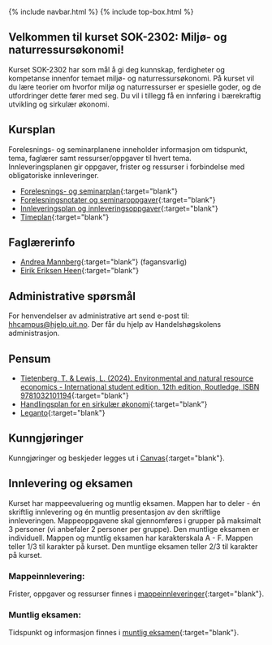 {% include navbar.html %}  {% include top-box.html %}

## Velkommen til kurset SOK-2302: Miljø- og naturressursøkonomi!

Kurset SOK-2302 har som mål å gi deg kunnskap, ferdigheter og kompetanse innenfor temaet miljø- og naturressursøkonomi. På kurset vil du lære teorier om hvorfor miljø og naturressurser er spesielle goder, og de utfordringer dette fører med seg. Du vil i tillegg få en innføring i bærekraftig utvikling og sirkulær økonomi.

## Kursplan  

Forelesnings- og seminarplanene inneholder informasjon om tidspunkt, tema, faglærer samt ressurser/oppgaver til hvert tema.  
Innleveringsplanen gir oppgaver, frister og ressurser i forbindelse med obligatoriske innleveringer.  

- [Forelesnings- og seminarplan](forelesningsplan.html){:target="blank"}
- [Forelesningsnotater og seminaroppgaver](forelesninger.html){:target="blank"}
- [Innleveringsplan og innleveringsoppgaver](mappeinnleveringer.html){:target="blank"}
- [Timeplan]([https://timeplan.uit.no/](https://tp.educloud.no/uit/app/schedule?semester=25h&scheduleType=course&filterOpen=true&summary=true&tab=calendar&course=SOK-2302%C2%A41)){:target="blank"}



## Faglærerinfo  
- [Andrea Mannberg](https://uit.no/ansatte/andrea.mannberg){:target="blank"} (fagansvarlig)
- [Eirik Eriksen Heen](https://uit.no/ansatte/eirik.e.heen){:target="blank"}


## Administrative spørsmål

For henvendelser av administrative art send e-post til: <hhcampus@hjelp.uit.no>. Der får du hjelp av Handelshøgskolens administrasjon.


## Pensum  

* [Tietenberg, T. & Lewis, L. (2024). Environmental and natural resource economics - International student edition, 12th edition, Routledge, ISBN 9781032101194](https://www.routledge.com/Environmental-and-Natural-Resource-Economics/Tietenberg-Lewis/p/book/9781032101187?srsltid=AfmBOoqTm8zHLi-obfboJLbkDYJSxAmGP1sRMA-Rj7USDkdG3H0PCW8q){:target="blank"} 
* [Handlingsplan for en sirkulær økonomi](https://www.regjeringen.no/no/dokumenter/handlingsplan-for-en-sirkular-okonomi/id3029477/){:target="blank"}
* [Leganto](https://bibsys-c.alma.exlibrisgroup.com/leganto/){:target="blank"}  


## Kunngjøringer  

Kunngjøringer og beskjeder legges ut i [Canvas](https://uit.instructure.com/){:target="blank"}.


## Innlevering og eksamen  

Kurset har mappeevaluering og muntlig eksamen.  Mappen har to deler - én skriftlig innlevering og én muntlig presentasjon av den skriftlige innleveringen. Mappeoppgavene skal gjennomføres i grupper på maksimalt 3 personer (vi anbefaler 2 personer per gruppe). Den muntlige eksamen er individuell. Mappen og muntlig eksamen har karakterskala A - F. Mappen teller 1/3 til karakter på kurset. Den muntlige eksamen teller 2/3 til karakter på kurset.

### Mappeinnlevering: 

Frister, oppgaver og ressurser finnes i [mappeinnleveringer](mappeinnleveringer.html){:target="blank"}.  

### Muntlig eksamen:
Tidspunkt og informasjon finnes i [muntlig eksamen](muntligeksamen.html){:target="blank"}.  
 


